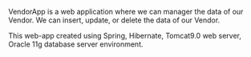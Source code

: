 VendorApp is a web application where we can manager the data of our Vendor.
We can insert, update, or delete the data of our Vendor.

This web-app created using Spring, Hibernate,
Tomcat9.0 web server, Oracle 11g database server environment.
